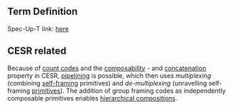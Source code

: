 ## Term Definition

Spec-Up-T link: <a href='https://weboftrust.github.io/WOT-terms/docs/glossary/multiplexing'>here</a>

## CESR related
Because of [count codes](count-code) and the [composability](composability) - and [concatenation](concatenation) property in CESR, [pipelining](pipelining) is possible, which then uses _multiplexing_ (combining [self-framing](self-framing) primitives) and _de-multiplexing_ (unravelling self-framing [primitives](primitive)). The addition of group framing codes as independently composable primitives enables [hierarchical compositions](hierarchical-composition).